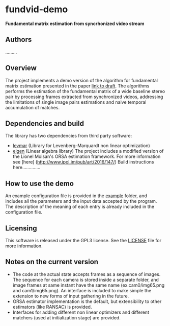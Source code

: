 # fundvid-demo
**Fundamental matrix estimation from syncrhonized video stream**

## Authors
.........

## Overview
The project implements a demo version of the algorithm for fundamental matrix estimation presented in the paper 
[link to draft](http:://google.com). 
The algorithms performs the estimation of the fundamental matrix of a wide baseline stereo pair by processing frames extracted from synchronized videos, addressing the limitations of single image pairs estimations and naive temporal accumulation of matches.

## Dependencies and build
The library has two dependencies from third party software:
  * [levmar](http://users.ics.forth.gr/~lourakis/levmar/) (Library for Levenberg-Marquardt non linear optimization) 
  * [eigen](http://eigen.tuxfamily.org/index.php?title=Main_Page) (Linear algebra library)
The project includes a modified version of the Lionel Moisan's ORSA estimation framework. For more information see [here] (http://www.ipol.im/pub/art/2016/147/)
Build instructions here..............

## How to use the demo
An example configuration file is provided in the [example](src/example) folder, and includes all the parameters and the input data accepted by the program. The description of the meaning of each entry is already included in the configuration file.

## Licensing
This software is released under the GPL3 license. See the [LICENSE](LICENSE) file for more information.

## Notes on the current version
* The code at the actual state accepts frames as a sequence of images. The sequence for each camera is stored inside a separate   folder, and image frames at same instant have the same name (ex.cam0/img65.png and cam1/img65.png). An interface is included   to make simple the extension to new forms of input gathering in the future.
* ORSA estimator implementation is the default, but extensibility to other estimators (like RANSAC) is provided.
* Interfaces for adding different non linear optimizers and different matchers (used at initialization stage) are provided.

